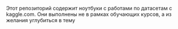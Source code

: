  Этот репозиторий содержит ноутбуки с работами по датасетам с kaggle.com. Они выполнены не в рамках обучающих курсов, а из желания углубиться в тему
